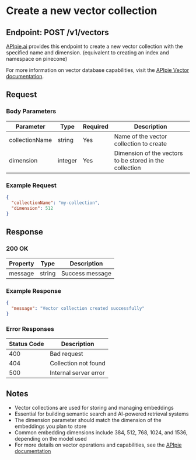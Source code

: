 # Create a new vector collection

## Endpoint: POST /v1/vectors

[APIpie.ai](https://apipie.ai) provides this endpoint to create a new vector collection with the specified name and dimension. (equivalent to creating an index and namespace on pinecone)

For more information on vector database capabilities, visit the [APIpie Vector documentation](https://apipie.ai/docs/Features/Pinecone).

## Request

### Body Parameters

| Parameter | Type | Required | Description |
|-----------|------|----------|-------------|
| collectionName | string | Yes | Name of the vector collection to create |
| dimension | integer | Yes | Dimension of the vectors to be stored in the collection |

### Example Request

```json
{
  "collectionName": "my-collection",
  "dimension": 512
}
```

## Response

### 200 OK

| Property | Type | Description |
|----------|------|-------------|
| message | string | Success message |

### Example Response

```json
{
  "message": "Vector collection created successfully"
}
```

### Error Responses

| Status Code | Description |
|-------------|-------------|
| 400 | Bad request |
| 404 | Collection not found |
| 500 | Internal server error |

## Notes

- Vector collections are used for storing and managing embeddings
- Essential for building semantic search and AI-powered retrieval systems
- The dimension parameter should match the dimension of the embeddings you plan to store
- Common embedding dimensions include 384, 512, 768, 1024, and 1536, depending on the model used
- For more details on vector operations and capabilities, see the [APIpie documentation](https://apipie.ai/docs)
